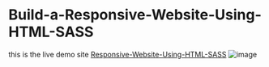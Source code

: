 # Build-a-Responsive-Website-Using-HTML-SASS
this is the live demo site [Responsive-Website-Using-HTML-SASS]()
![image](https://user-images.githubusercontent.com/93243926/179089523-e87c9fe8-3a91-481b-ad83-85bd0b57219a.png)
